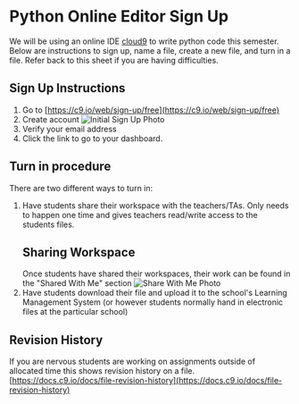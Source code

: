 # Python Online Editor Sign Up
We will be using an online IDE [cloud9](https://c9.io) to write python code this semester.  Below are instructions to sign up, name a file, create a new file, and turn in a file. Refer back to this sheet if you are having difficulties. 

## Sign Up Instructions
1. Go to [https://c9.io/web/sign-up/free](https://c9.io/web/sign-up/free)
2. Create account
![Initial Sign Up Photo]()
3. Verify your email address
4. Click the link to go to your dashboard. 

## Turn in procedure
There are two different ways to turn in: 
1. Have students share their workspace with the teachers/TAs. Only needs to happen one time and gives teachers read/write access to the students files. 
    ## Sharing Workspace
    Once students have shared their workspaces, their work can be found in the "Shared With Me" section
    ![Share With Me Photo]()
2. Have students download their file and upload it to the school's Learning Management System (or however students normally hand in electronic files at the particular school)

## Revision History
If you are nervous students are working on assignments outside of allocated time this shows revision history on a file. [https://docs.c9.io/docs/file-revision-history](https://docs.c9.io/docs/file-revision-history)
